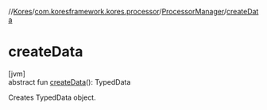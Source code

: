 //[Kores](../../../index.md)/[com.koresframework.kores.processor](../index.md)/[ProcessorManager](index.md)/[createData](create-data.md)

# createData

[jvm]\
abstract fun [createData](create-data.md)(): TypedData

Creates TypedData object.
